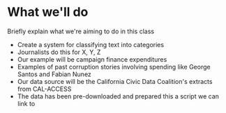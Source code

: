 # What we'll do

Briefly explain what we're aiming to do in this class

- Create a system for classifying text into categories
- Journalists do this for X, Y, Z
- Our example will be campaign finance expenditures
- Examples of past corruption stories involving spending like George Santos and Fabian Nunez
- Our data source will be the California Civic Data Coalition's extracts from CAL-ACCESS
- The data has been pre-downloaded and prepared this a script we can link to
